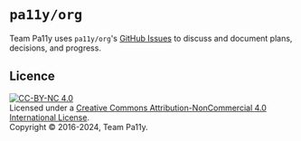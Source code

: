 # `pa11y/org`

Team Pa11y uses `pa11y/org`'s [GitHub Issues] to discuss and document plans, decisions, and progress.

## Licence

[![CC-BY-NC 4.0](https://i.creativecommons.org/l/by-nc/4.0/88x31.png)](LICENSE)  
Licensed under a [Creative Commons Attribution-NonCommercial 4.0 International License](LICENSE).  
Copyright &copy; 2016-2024, Team Pa11y.

[github issues]: https://github.com/pa11y/org/issues
